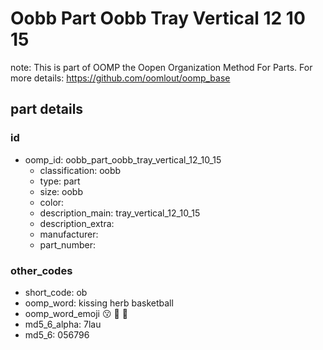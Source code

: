 # Oobb Part Oobb Tray Vertical 12 10 15  

note: This is part of OOMP the Oopen Organization Method For Parts. For more details: https://github.com/oomlout/oomp_base

##  part details





### id
* oomp_id: oobb_part_oobb_tray_vertical_12_10_15
  * classification: oobb
  * type: part
  * size: oobb
  * color: 
  * description_main: tray_vertical_12_10_15
  * description_extra: 
  * manufacturer: 
  * part_number: 

### other_codes
* short_code: ob
* oomp_word: kissing herb basketball
* oomp_word_emoji :kissing: :herb: :basketball:
* md5_6_alpha: 7lau
* md5_6: 056796